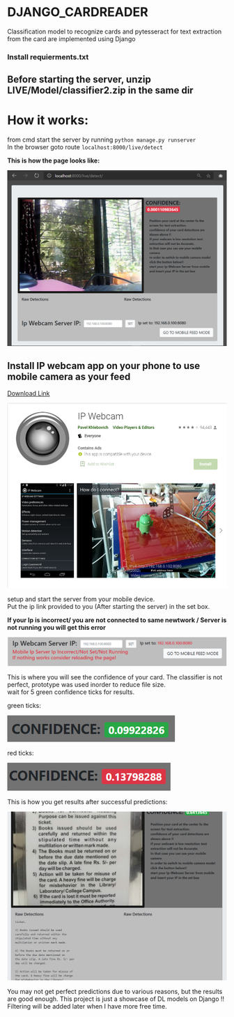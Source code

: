 # DJANGO_CARDREADER
Classification model to recognize cards and pytesseract for text extraction from the card are implemented using Django  

### Install requierments.txt  

## Before starting the server, unzip LIVE/Model/classifier2.zip in the same dir  

# How it works:

from cmd start the server by running `python manage.py runserver`  
In the browser goto route `localhost:8000/live/detect`  

**This is how the page looks like:**  

![page](https://github.com/luckyCasualGuy/DJANGO_CARDREADER/blob/main/imgs/page.png)

## Install IP webcam app on your phone to use mobile camera as your feed  

[Download Link](https://play.google.com/store/apps/details?id=com.pas.webcam&hl=en_US&gl=US)

![ipwebcam](https://github.com/luckyCasualGuy/DJANGO_CARDREADER/blob/main/imgs/ipwebcam.png)

setup and start the server from your mobile device.  
Put the ip link provided to you (After starting the server) in the set box.  

**If your Ip is incorrect/ you are not connected to same newtwork / Server is not running you will get this error**  

![error](https://github.com/luckyCasualGuy/DJANGO_CARDREADER/blob/main/imgs/error.png)

This is where you will see the confidence of your card. The classifier is not perfect, prototype was used inorder to reduce file size.  
wait for 5 green confidence ticks for results.  

green ticks:  

![page](https://github.com/luckyCasualGuy/DJANGO_CARDREADER/blob/main/imgs/greentick.png)

red ticks:  

![page](https://github.com/luckyCasualGuy/DJANGO_CARDREADER/blob/main/imgs/redtick.png)

This is how you get results after successful predictions:  

![page](https://github.com/luckyCasualGuy/DJANGO_CARDREADER/blob/main/imgs/detection.png)


You may not get perfect predictions due to various reasons, but the results are good enough. This project is just a showcase of DL models on Django !!
Filtering will be added later when I have more free time.

